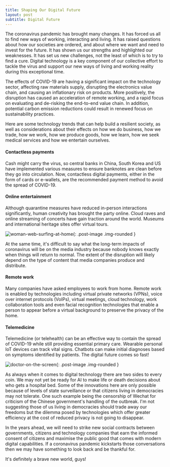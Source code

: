 ```yaml
---
title: Shaping Our Digital Future
layout: post
subtitle: Digital Future
---
```

The coronavirus pandemic has brought many changes. It has forced us all to find new ways of working, interacting and living. It has raised questions about how our societies are ordered, and about where we want and need to invest for the future. It has shown us our strengths and highlighted our weaknesses. It has set us new challenges, not the least of which is to try to find a cure. Digital technology is a key component of our collective effort to tackle the virus and support our new ways of living and working reality during this exceptional time.

The effects of COVID-19 are having a significant impact on the technology sector, affecting raw materials supply, disrupting the electronics value chain, and causing an inflationary risk on products. More positively, the disruption has caused an acceleration of remote working, and a rapid focus on evaluating and de-risking the end-to-end value chain. In addition, potential carbon emission reductions could result in renewed focus on sustainability practices.

Here are some technology trends that can help build a resilient society, as well as considerations about their effects on how we do business, how we trade, how we work, how we produce goods, how we learn, how we seek medical services and how we entertain ourselves.

#### Contactless payments
Cash might carry the virus, so central banks in China, South Korea and US have implemented various measures to ensure banknotes are clean before they go into circulation. Now, contactless digital payments, either in the form of cards or e-wallets, are the recommended payment method to avoid the spread of COVID-19.

#### Online entertainment
Although quarantine measures have reduced in-person interactions significantly, human creativity has brought the party online. Cloud raves and online streaming of concerts have gain traction around the world. Museums and international heritage sites offer virtual tours.

![woman-web-surfing-at-home](/images/2020-12-25-shaping-future-1.jpg){: .post-image .img-rounded }

At the same time, it's difficult to say what the long-term impacts of coronavirus will be on the media industry because nobody knows exactly when things will return to normal. The extent of the disruption will likely depend on the type of content that media companies produce and distribute.

#### Remote work
Many companies have asked employees to work from home. Remote work is enabled by technologies including virtual private networks (VPNs), voice over internet protocols (VoIPs), virtual meetings, cloud technology, work collaboration tools and even facial recognition technologies that enable a person to appear before a virtual background to preserve the privacy of the home.

#### Telemedicine
Telemedicine (or telehealth) can be an effective way to contain the spread of COVID-19 while still providing essential primary care. Wearable personal IoT devices can track vital signs. Chatbots can make initial diagnoses based on symptoms identified by patients. The digital future comes so fast!

![doctor-on-the-screen](/images/2020-12-25-shaping-future-2.jpg){: .post-image .img-rounded }

As always when it comes to digital technology there are two sides to every coin. We may not yet be ready for AI to make life or death decisions about who gets a hospital bed. Some of the innovations here are only possible because of levels of state surveillance or that citizens living in democracies may not tolerate. One such example being the censorship of Wechat for criticism of the Chinese government's handling of the outbreak. I'm not suggesting those of us living in democracies should trade away our freedoms but the dilemma posed by technologies which offer greater efficiency at the cost of reduced privacy is not going to disappear.

In the years ahead, we will need to strike new social contracts between governments, citizens and technology companies that earn the informed consent of citizens and maximise the public good that comes with modern digital capabilities. If a coronavirus pandemic kickstarts those conversations then we may have something to look back and be thankful for.

It's definitely a brave new world, guys!
